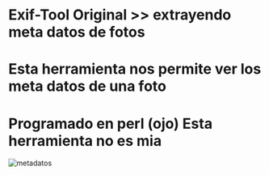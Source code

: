 # Exif-Tool Original >> extrayendo meta datos de fotos

# Esta herramienta nos permite ver los meta datos de una foto 
# Programado en perl (ojo) Esta herramienta no es mia
![metadatos](https://user-images.githubusercontent.com/46208706/57321821-5e059780-70bf-11e9-9c2a-7dcb6e070c6c.jpg)
